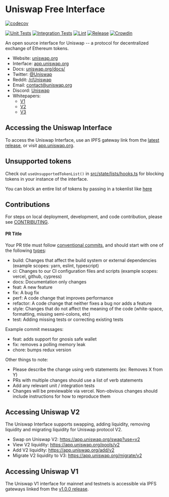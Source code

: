 # Uniswap Free Interface

[![codecov](https://codecov.io/gh/Uniswap/interface/branch/main/graph/badge.svg?token=YVT2Y86O82)](https://codecov.io/gh/Uniswap/interface)

[![Unit Tests](https://github.com/Uniswap/interface/actions/workflows/unit-tests.yaml/badge.svg)](https://github.com/Uniswap/interface/actions/workflows/unit-tests.yaml)
[![Integration Tests](https://github.com/Uniswap/interface/actions/workflows/integration-tests.yaml/badge.svg)](https://github.com/Uniswap/interface/actions/workflows/integration-tests.yaml)
[![Lint](https://github.com/Uniswap/interface/actions/workflows/lint.yml/badge.svg)](https://github.com/Uniswap/interface/actions/workflows/lint.yml)
[![Release](https://github.com/Uniswap/interface/actions/workflows/release.yaml/badge.svg)](https://github.com/Uniswap/interface/actions/workflows/release.yaml)
[![Crowdin](https://badges.crowdin.net/uniswap-interface/localized.svg)](https://crowdin.com/project/uniswap-interface)

An open source interface for Uniswap -- a protocol for decentralized exchange of Ethereum tokens.

- Website: [uniswap.org](https://uniswap.org/)
- Interface: [app.uniswap.org](https://app.uniswap.org)
- Docs: [uniswap.org/docs/](https://docs.uniswap.org/)
- Twitter: [@Uniswap](https://twitter.com/Uniswap)
- Reddit: [/r/Uniswap](https://www.reddit.com/r/Uniswap/)
- Email: [contact@uniswap.org](mailto:contact@uniswap.org)
- Discord: [Uniswap](https://discord.gg/FCfyBSbCU5)
- Whitepapers:
  - [V1](https://hackmd.io/C-DvwDSfSxuh-Gd4WKE_ig)
  - [V2](https://uniswap.org/whitepaper.pdf)
  - [V3](https://uniswap.org/whitepaper-v3.pdf)

## Accessing the Uniswap Interface

To access the Uniswap Interface, use an IPFS gateway link from the
[latest release](https://github.com/Uniswap/uniswap-interface/releases/latest),
or visit [app.uniswap.org](https://app.uniswap.org).

## Unsupported tokens

Check out `useUnsupportedTokenList()` in [src/state/lists/hooks.ts](./src/state/lists/hooks.ts) for blocking tokens in your instance of the interface.

You can block an entire list of tokens by passing in a tokenlist like [here](./src/constants/lists.ts)

## Contributions

For steps on local deployment, development, and code contribution, please see [CONTRIBUTING](./CONTRIBUTING.md).

#### PR Title
Your PR title must follow [conventional commits](https://www.conventionalcommits.org/en/v1.0.0/#summary), and should start with one of the following [types](https://github.com/angular/angular/blob/22b96b9/CONTRIBUTING.md#type):

- build: Changes that affect the build system or external dependencies (example scopes: yarn, eslint, typescript)
- ci: Changes to our CI configuration files and scripts (example scopes: vercel, github, cypress)
- docs: Documentation only changes
- feat: A new feature
- fix: A bug fix
- perf: A code change that improves performance
- refactor: A code change that neither fixes a bug nor adds a feature
- style: Changes that do not affect the meaning of the code (white-space, formatting, missing semi-colons, etc)
- test: Adding missing tests or correcting existing tests

Example commit messages:

- feat: adds support for gnosis safe wallet
- fix: removes a polling memory leak
- chore: bumps redux version

Other things to note:

- Please describe the change using verb statements (ex: Removes X from Y)
- PRs with multiple changes should use a list of verb statements
- Add any relevant unit / integration tests
- Changes will be previewable via vercel. Non-obvious changes should include instructions for how to reproduce them


## Accessing Uniswap V2

The Uniswap Interface supports swapping, adding liquidity, removing liquidity and migrating liquidity for Uniswap protocol V2.

- Swap on Uniswap V2: <https://app.uniswap.org/swap?use=v2>
- View V2 liquidity: <https://app.uniswap.org/pools/v2>
- Add V2 liquidity: <https://app.uniswap.org/add/v2>
- Migrate V2 liquidity to V3: <https://app.uniswap.org/migrate/v2>

## Accessing Uniswap V1

The Uniswap V1 interface for mainnet and testnets is accessible via IPFS gateways
linked from the [v1.0.0 release](https://github.com/Uniswap/uniswap-interface/releases/tag/v1.0.0).
